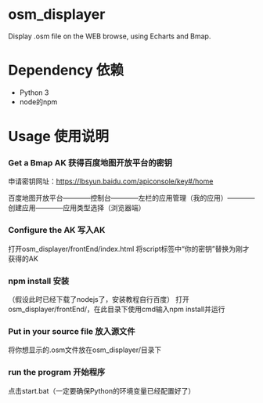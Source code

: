 # osm_displayer
Display .osm file on the WEB browse, using Echarts and Bmap.

# Dependency 依赖
- Python 3
- node的npm

# Usage 使用说明

### Get a Bmap AK 获得百度地图开放平台的密钥

申请密钥网址：https://lbsyun.baidu.com/apiconsole/key#/home

百度地图开放平台————控制台————左栏的应用管理（我的应用）————创建应用————应用类型选择（浏览器端）

### Configure the AK 写入AK

打开osm_displayer/frontEnd/index.html
将script标签中“你的密钥”替换为刚才获得的AK


### npm install 安装
（假设此时已经下载了nodejs了，安装教程自行百度）
打开osm_displayer/frontEnd/，在此目录下使用cmd输入npm install并运行

### Put in your source file 放入源文件
将你想显示的.osm文件放在osm_displayer/目录下

### run the program 开始程序
点击start.bat（一定要确保Python的环境变量已经配置好了）


